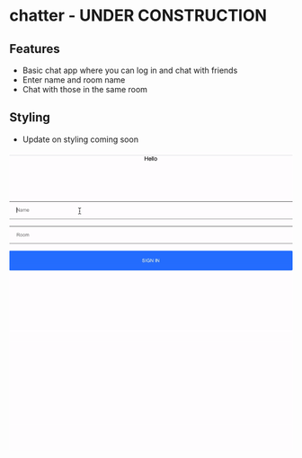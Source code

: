 # chatter - UNDER CONSTRUCTION

## Features
- Basic chat app where you can log in and chat with friends
- Enter name and room name
- Chat with those in the same room

## Styling
- Update on styling coming soon

![chatter](sample.gif)
